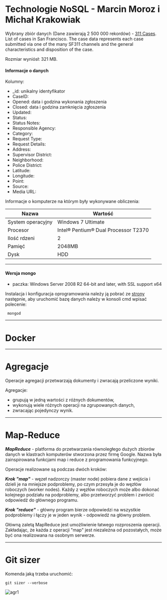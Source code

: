 # Technologie NoSQL - Marcin Moroz i Michał Krakowiak 

Wybrany zbiór danych (Dane zawierają 2 500 000 rekordów) - [311 Cases](https://data.sfgov.org/City-Infrastructure/311-Cases/vw6y-z8j6).
List of cases in San Francisco. The case data represents each case submitted via one of the many SF311 channels and the general characteristics and disposition of the case.

Rozmiar wyniósł: 321 MB.

#### Informacje o danych
Kolumny:

- _id: unikalny identyfikator 
- CaseID: 
- Opened: data i godzina wykonania zgłoszenia
- Closed: data i godzina zamknięcia zgłoszenia
- Updated: 
- Status: 
- Status Notes: 
- Responsible Agency:
- Category: 
- Request Type:
- Request Details:
- Address:
- Supervisor District:
- Neighborhood:
- Police District:
- Latitude:
- Longitude:
- Point:
- Source:
- Media URL: 



Informacje o komputerze na którym były wykonywane obliczenia:

| Nazwa                 | Wartość    |
|-----------------------|------------|
| System operacyjny     | Windows 7 Ultimate |
| Procesor              | Intel® Pentium® Dual Processor T2370 |
| Ilość rdzeni          | 2 |
| Pamięć                | 2048MB |
| Dysk                  | HDD |

___________________
#### Wersja mongo

- paczka: Windows Server 2008 R2 64-bit and later, with SSL support x64

Instalacja i konfiguracja oprogramowania należy ją pobrać ze [strony](https://www.mongodb.com/download-center#community) następnie, aby uruchomić bazę danych należy w konsoli cmd wpisać polecenie:

 ``` mongod```


___________________


# Docker <br />



___________________


# Agregacje <br />
Operacje agregacji przetwarzają dokumenty i zwracają przeliczone wyniki.

Agregacje: <br />
- grupują w jedną wartości z różnych dokumentów,
- wykonują wiele różnych operacji na zgrupowanych danych,
- zwracając pojedynczy wynik.


___________________


# Map-Reduce <br />

***MapReduce*** - platforma do przetwarzania równoległego dużych zbiorów danych w klastrach komputerów stworzona przez firmę Google. Nazwa była zainspirowana funkcjami map i reduce z programowania funkcyjnego.

Operacje realizowane są podczas dwóch kroków:

***Krok "map"*** - węzeł nadzorczy (master node) pobiera dane z wejścia i dzieli je na mniejsze podproblemy, po czym przesyła je do węzłów roboczych (worker nodes). Każdy z węzłów roboczych może albo dokonać kolejnego podziału na podproblemy, albo przetworzyć problem i zwrócić odpowiedź do głównego programu.

***Krok "reduce"*** - główny program bierze odpowiedzi na wszystkie podproblemy i łączy je w jeden wynik - odpowiedź na główny problem.

Główną zaletą MapReduce jest umożliwienie łatwego rozproszenia operacji. Zakładając, że każda z operacji "map" jest niezależna od pozostałych, może być ona realizowana na osobnym serwerze.


_______________

#  Git sizer <br />

Komenda jaką trzeba uruchomić:

 ``` git sizer --verbose  ```


![agr1](https://github.com/MarcinMo/NoSql_zal/blob/master/git.png "Logo Title Text 1")
